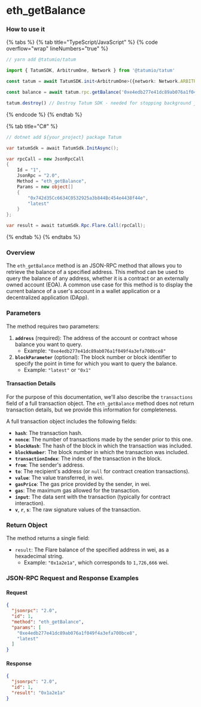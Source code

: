 # eth\_getBalance

### How to use it

{% tabs %}
{% tab title="TypeScript/JavaScript" %}
{% code overflow="wrap" lineNumbers="true" %}
```typescript
// yarn add @tatumio/tatum

import { TatumSDK, ArbitrumOne, Network } from '@tatumio/tatum'

const tatum = await TatumSDK.init<ArbitrumOne>({network: Network.ARBITRUM_ONE})

const balance = await tatum.rpc.getBalance('0xe4edb277e41dc89ab076a1f049f4a3efa700bce8')

tatum.destroy() // Destroy Tatum SDK - needed for stopping background jobs
```
{% endcode %}
{% endtab %}

{% tab title="C#" %}
```csharp
// dotnet add ${your_project} package Tatum

var tatumSdk = await TatumSdk.InitAsync();

var rpcCall = new JsonRpcCall
{
    Id = "1",
    JsonRpc = "2.0",
    Method = "eth_getBalance",
    Params = new object[] 
    {
        "0x742d35Cc6634C0532925a3b844Bc454e4438f44e",
        "latest"
    }
};

var result = await tatumSdk.Rpc.Flare.Call(rpcCall);
```
{% endtab %}
{% endtabs %}

### Overview

The `eth_getBalance` method is an JSON-RPC method that allows you to retrieve the balance of a specified address. This method can be used to query the balance of any address, whether it is a contract or an externally owned account (EOA). A common use case for this method is to display the current balance of a user's account in a wallet application or a decentralized application (DApp).

### Parameters

The method requires two parameters:

1. **`address`** (required): The address of the account or contract whose balance you want to query.
   * Example: `"0xe4edb277e41dc89ab076a1f049f4a3efa700bce8"`
2. **`blockParameter`** (optional): The block number or block identifier to specify the point in time for which you want to query the balance.
   * Example: `"latest"` or `"0x1"`

#### Transaction Details

For the purpose of this documentation, we'll also describe the `transactions` field of a full transaction object. The `eth_getBalance` method does not return transaction details, but we provide this information for completeness.

A full transaction object includes the following fields:

* **`hash`**: The transaction hash.
* **`nonce`**: The number of transactions made by the sender prior to this one.
* **`blockHash`**: The hash of the block in which the transaction was included.
* **`blockNumber`**: The block number in which the transaction was included.
* **`transactionIndex`**: The index of the transaction in the block.
* **`from`**: The sender's address.
* **`to`**: The recipient's address (or `null` for contract creation transactions).
* **`value`**: The value transferred, in wei.
* **`gasPrice`**: The gas price provided by the sender, in wei.
* **`gas`**: The maximum gas allowed for the transaction.
* **`input`**: The data sent with the transaction (typically for contract interaction).
* **`v`**, **`r`**, **`s`**: The raw signature values of the transaction.

### Return Object

The method returns a single field:

* `result`: The Flare balance of the specified address in wei, as a hexadecimal string.
  * Example: `"0x1a2e1a"`, which corresponds to `1,726,666` wei.

### JSON-RPC Request and Response Examples

#### Request

```json
{
  "jsonrpc": "2.0",
  "id": 1,
  "method": "eth_getBalance",
  "params": [
    "0xe4edb277e41dc89ab076a1f049f4a3efa700bce8",
    "latest"
  ]
}
```

#### Response

```json
{
  "jsonrpc": "2.0",
  "id": 1,
  "result": "0x1a2e1a"
}
```
